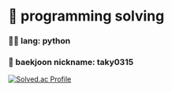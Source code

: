 # 📌 programming solving

### 🧑‍💻 lang: python
### 🌟 baekjoon nickname: taky0315

[![Solved.ac Profile](http://mazassumnida.wtf/api/v2/generate_badge?boj=taky0315)](https://solved.ac/taky0315/)

